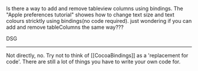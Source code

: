 Is there a way to add and remove tableview columns using bindings. The "Apple preferences tutorial" showes how to change text size and text colours stricktly using bindings(no code required). just wondering if you can add and remove tableColumns the same way???

DSG

----

Not directly, no. Try not to think of [[CocoaBindings]] as a 'replacement for code'. There are still a lot of things you have to write your own code for.